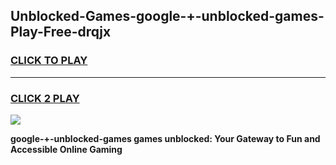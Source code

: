 
## Unblocked-Games-google-+-unblocked-games-Play-Free-drqjx
<h3>
<a href="https://premium76.site?title=google-+-unblocked-games&ref=18A">CLICK TO PLAY</a></h3>
<hr>

<h3>
<a href="https://premium76.site?title=google-+-unblocked-games&ref=18A">CLICK 2 PLAY</a>
  
</h3>

<a href="https://premium76.site?title=google-+-unblocked-games&ref=18A"><img src="https://clearcache.store/games.png"></a>


**google-+-unblocked-games games unblocked: Your Gateway to Fun and Accessible Online Gaming**
